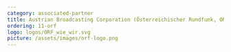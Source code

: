 ```yaml
---
category: associated-partner
title: Austrian Broadcasting Corporation (Österreichischer Rundfunk, ORF)
ordering: 11-orf
logo: logos/ORF_wie_wir.svg
picture: /assets/images/orf-logo.png
---
```

